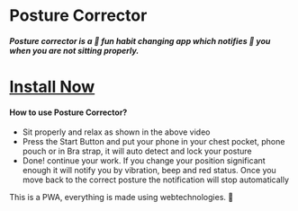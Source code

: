  # Posture Corrector
 ##### Posture corrector is a 👦 fun habit changing app which notifies  📳 you when you are not sitting properly.


# [Install Now](https:///posturefixz/)

#### How to use Posture Corrector?
- Sit properly and relax as shown in the above video
- Press the Start Button and put your phone in your chest pocket, phone pouch or in Bra strap, it will auto detect and lock your posture
- Done! continue your work. If you change your position significant enough it will notify you by vibration, beep and red status. Once you move back to the correct posture the notification will stop automatically

This is a PWA, everything is made using webtechnologies. 🍄 
